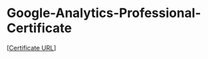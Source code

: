 # Google-Analytics-Professional-Certificate

[[Certificate URL](https://coursera.org/share/4f3036031ad80df531cf565d6d6aa4dc)]

